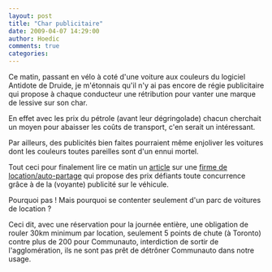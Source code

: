 ```yaml
---
layout: post
title: "Char publicitaire"
date: 2009-04-07 14:29:00
author: Hoedic
comments: true
categories: 
---
```



Ce matin, passant en vélo à coté d'une voiture aux couleurs du logiciel Antidote de Druide, je m'étonnais qu'il n'y ai pas encore de régie publicitaire qui propose à chaque conducteur une rétribution pour vanter une marque de lessive sur son char.

En effet avec les prix du pétrole (avant leur dégringolade) chacun cherchait un moyen pour abaisser les coûts de transport, c'en serait un intéressant.

Par ailleurs, des publicités bien faites pourraient même enjoliver les voitures dont les couleurs toutes pareilles sont d'un ennui mortel.

Tout ceci pour finalement lire ce matin un [article](http://monvolant.cyberpresse.ca/actualites/200904/07/01-844298-bientot-dans-une-rue-pres-de-chez-vous.php) sur une [firme de location/auto-partage](http://www.cityflitz.com/home/) qui propose des prix défiants toute concurrence grâce à de la (voyante) publicité sur le véhicule.

Pourquoi pas ! Mais pourquoi se contenter seulement d'un parc de voitures de location ?

Ceci dit, avec une réservation pour la journée entière, une obligation de rouler 30km minimum par location, seulement 5 points de chute (à Toronto) contre plus de 200 pour Communauto, interdiction de sortir de l'agglomération, ils ne sont pas prêt de détrôner Communauto dans notre usage.